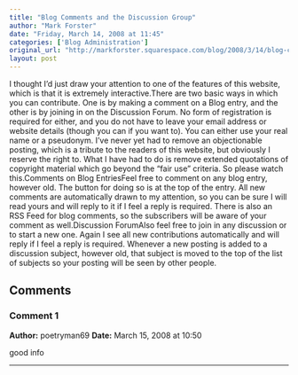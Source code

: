 ```yaml
---
title: "Blog Comments and the Discussion Group"
author: "Mark Forster"
date: "Friday, March 14, 2008 at 11:45"
categories: ['Blog Administration']
original_url: "http://markforster.squarespace.com/blog/2008/3/14/blog-comments-and-the-discussion-group.html"
layout: post
---
```


I thought I’d just draw your attention to one of the features of this website, which is that it is extremely interactive.There are two basic ways in which you can contribute. One is by making a comment on a Blog entry, and the other is by joining in on the Discussion Forum. No form of registration is required for either, and you do not have to leave your email address or website details (though you can if you want to). You can either use your real name or a pseudonym. I’ve never yet had to remove an objectionable posting, which is a tribute to the readers of this website, but obviously I reserve the right to. What I have had to do is remove extended quotations of copyright material which go beyond the “fair use” criteria. So please watch this.Comments on Blog EntriesFeel free to comment on any blog entry, however old. The button for doing so is at the top of the entry. All new comments are automatically drawn to my attention, so you can be sure I will read yours and will reply to it if I feel a reply is required. There is also an RSS Feed for blog comments, so the subscribers will be aware of your comment as well.Discussion ForumAlso feel free to join in any discussion or to start a new one. Again I see all new contributions automatically and will reply if I feel a reply is required. Whenever a new posting is added to a discussion subject, however old, that subject is moved to the top of the list of subjects so your posting will be seen by other people.

## Comments

### Comment 1
**Author:** poetryman69
**Date:** March 15, 2008 at 10:50

good info

---
